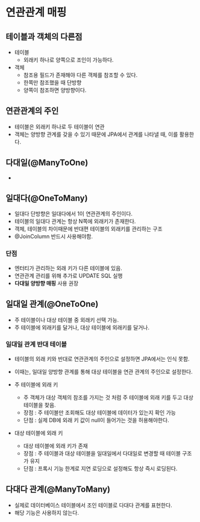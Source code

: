 연관관계 매핑
==
## 테이블과 객체의 다른점
- 테이블 
  - 외래키 하나로 양쪽으로 조인이 가능하다.
- 객체
  - 참조용 필드가 존재해야 다른 객체를 참조할 수 있다.
  - 한쪽만 참조했을 때 단방향
  - 양쪽이 참조하면 양방향이다.
  
## 연관관계의 주인
- 테이블은 외래키 하나로 두 테이블이 연관
- 객체는 양방향 관계를 갖을 수 있기 때문에 JPA에서 관계를 나타낼 때, 이를 활용한다.

## 다대일(@ManyToOne)
- 

## 일대다(@OneToMany)
- 일대다 단방향은 일대다에서 1이 연관관계의 주인이다.
- 테이블의 일대다 관계는 항상 N쪽에 외래키가 존재한다.
- 객체, 테이블의 차이때문에 반대편 테이블의 외래키를 관리하는 구조
- @JoinColumn 반드시 사용해야함.

### 단점
- 엔터티가 관리하는 외래 키가 다른 테이블에 있음.
- 연관관계 관리를 위해 추가로 UPDATE SQL 실행
- **다대일 양방향 매핑** 사용 권장

## 일대일 관계(@OneToOne)
- 주 테이블이나 대상 테이블 중 외래키 선택 가능.
- 주 테이블에 외래키를 달거나, 대상 테이블에 외래키를 달거나.

### 일대일 관계 반대 테이블
- 테이블의 외래 키와 반대로 연관관계의 주인으로 설정하면 JPA에서는 인식 못함.
- 이때는, 일대일 양방향 관계를 통해 대상 테이블을 연관 관계의 주인으로 설정한다.

- 주 테이블에 외래 키
  - 주 객체가 대상 객체의 참조를 가지는 것 처럼 주 테이블에 외래 키를 두고 대상 테이블을 찾음.
  - 장점 : 주 테이블만 조회해도 대상 테이블에 데이터가 있는지 확인 가능
  - 단점 : 실제 DB에 외래 키 값이 null이 들어가는 것을 허용해야한다.
- 대상 테이블에 외래 키
  - 대상 테이블에 외래 키가 존재
  - 장점 : 주 테이블과 대상 테이블을 일대일에서 다대일로 변경할 때 테이블 구조가 유지
  - 단점 : 프록시 기능 한계로 지연 로딩으로 설정해도 항상 즉시 로딩된다.


## 다대다 관계(@ManyToMany)
- 실제로 데이터베이스 테이블에서 조인 테이블로 다대다 관계를 표현한다.
- 해당 기능은 사용하지 않는다.


